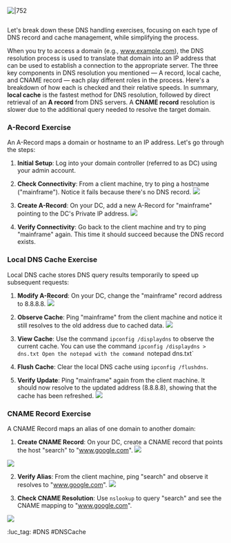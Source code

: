 ![|752](https://i.imgur.com/PMsofWO.jpeg)

```table-of-contents
```
Let's break down these DNS handling exercises, focusing on each type of DNS record and cache management, while simplifying the process. 

When you try to access a domain (e.g., www.example.com), the DNS resolution process is used to translate that domain into an IP address that can be used to establish a connection to the appropriate server. The three key components in DNS resolution you mentioned — A record, local cache, and CNAME record — each play different roles in the process. Here's a breakdown of how each is checked and their relative speeds. In summary, **local cache** is the fastest method for DNS resolution, followed by direct retrieval of an **A record** from DNS servers. A **CNAME record** resolution is slower due to the additional query needed to resolve the target domain.
### A-Record Exercise

An A-Record maps a domain or hostname to an IP address. Let's go through the steps:

1. **Initial Setup**: Log into your domain controller (referred to as DC) using your admin account.

2. **Check Connectivity**: From a client machine, try to ping a hostname ("mainframe"). Notice it fails because there's no DNS record.
![](https://i.imgur.com/cfSCIrt.png)

3. **Create A-Record**: On your DC, add a new A-Record for "mainframe" pointing to the DC's Private IP address.
![](https://i.imgur.com/d3a8AIs.png)

4. **Verify Connectivity**: Go back to the client machine and try to ping "mainframe" again. This time it should succeed because the DNS record exists.


### Local DNS Cache Exercise

Local DNS cache stores DNS query results temporarily to speed up subsequent requests:

1. **Modify A-Record**: On your DC, change the "mainframe" record address to 8.8.8.8.
![](https://i.imgur.com/cDIQa1U.png)

2. **Observe Cache**: Ping "mainframe" from the client machine and notice it still resolves to the old address due to cached data.
![](https://i.imgur.com/3lE4JRK.png)

3. **View Cache**: Use the command `ipconfig /displaydns` to observe the current cache.
    You can use the command `ipconfig /displaydns > dns.txt
    Open the notepad with the command `notepad dns.txt`
    
4. **Flush Cache**: Clear the local DNS cache using `ipconfig /flushdns`.
    
5. **Verify Update**: Ping "mainframe" again from the client machine. It should now resolve to the updated address (8.8.8.8), showing that the cache has been refreshed.
![](https://i.imgur.com/7OJMBmx.png)


### CNAME Record Exercise

A CNAME Record maps an alias of one domain to another domain:

1. **Create CNAME Record**: On your DC, create a CNAME record that points the host "search" to "www.google.com".
![](https://i.imgur.com/s2X2Jt8.png)


![](https://i.imgur.com/tk5DpC0.png)

2. **Verify Alias**: From the client machine, ping "search" and observe it resolves to "www.google.com".
![](https://i.imgur.com/in4jymh.png)

3. **Check CNAME Resolution**: Use `nslookup` to query "search" and see the CNAME mapping to "www.google.com".

![](https://i.imgur.com/kysgvkZ.png)

:luc_tag: #DNS #DNSCache 